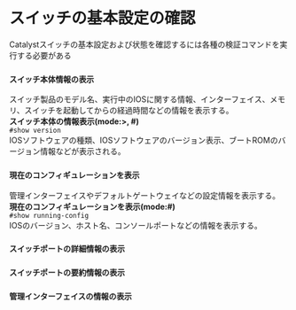 # スイッチの基本設定の確認
Catalystスイッチの基本設定および状態を確認するには各種の検証コマンドを実行する必要がある

### `スイッチ本体情報の表示`
スイッチ製品のモデル名、実行中のIOSに関する情報、インターフェイス、メモリ、スイッチを起動してからの経過時間などの情報を表示する。  
**スイッチ本体の情報表示(mode:>, #)**  
`#show version`  
IOSソフトウェアの種類、IOSソフトウェアのバージョン表示、ブートROMのバージョン情報などが表示される。

### `現在のコンフィギュレーションを表示`
管理インターフェイスやデフォルトゲートウェイなどの設定情報を表示する。  
**現在のコンフィギュレーションを表示(mode:#)**  
`#show running-config`  
IOSのバージョン、ホスト名、コンソールポートなどの情報を表示する。

### `スイッチポートの詳細情報の表示`

### `スイッチポートの要約情報の表示`

### `管理インターフェイスの情報の表示`
